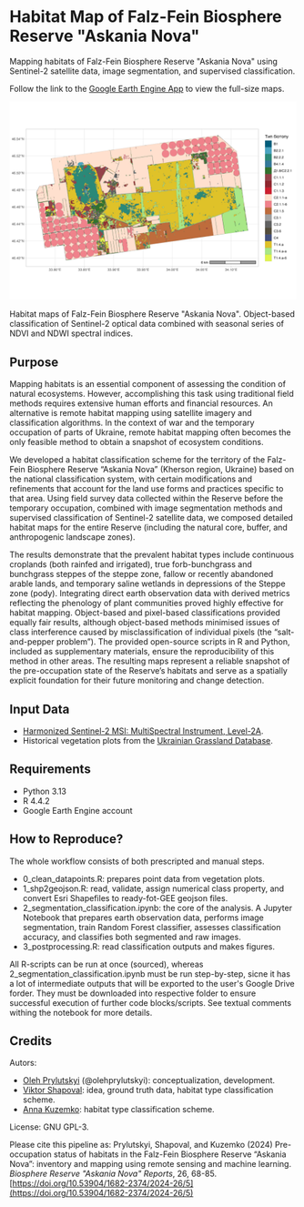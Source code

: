 # Habitat Map of Falz-Fein Biosphere Reserve "Askania Nova"
Mapping habitats of Falz-Fein Biosphere Reserve "Askania Nova" using Sentinel-2 satellite data, image segmentation, and supervised classification.

Follow the link to the [Google Earth Engine App](https://ee-olegpril12.projects.earthengine.app/view/askania-nova-habitats) to view the full-size maps.

![Habitat maps](https://github.com/olehprylutskyi/askania-nova_habitat_map/blob/main/outputs/habitat_map.png)

Habitat maps of Falz-Fein Biosphere Reserve "Askania Nova". Object-based classification of Sentinel-2 optical data combined with seasonal series of NDVI and NDWI spectral indices.

## Purpose
Mapping habitats is an essential component of assessing the condition of natural ecosystems. However, accomplishing this task using traditional field methods requires extensive human efforts and financial resources. An alternative is remote habitat mapping using satellite imagery and classification algorithms. In the context of war and the temporary occupation of parts of Ukraine, remote habitat mapping often becomes the only feasible method to obtain a snapshot of ecosystem conditions. 

We developed a habitat classification scheme for the territory of the Falz-Fein Biosphere Reserve “Askania Nova” (Kherson region, Ukraine) based on the national classification system, with certain modifications and refinements that account for the land use forms and practices specific to that area. Using field survey data collected within the Reserve before the temporary occupation, combined with image segmentation methods and supervised classification of Sentinel-2 satellite data, we composed detailed habitat maps for the entire Reserve (including the natural core, buffer, and anthropogenic landscape zones). 

The results demonstrate that the prevalent habitat types include continuous croplands (both rainfed and irrigated), true forb-bunchgrass and bunchgrass steppes of the steppe zone, fallow or recently abandoned arable lands, and temporary saline wetlands in depressions of the Steppe zone (pody). Integrating direct earth observation data with derived metrics reflecting the phenology of plant communities proved highly effective for habitat mapping. Object-based and pixel-based classifications provided equally fair results, although object-based methods minimised issues of class interference caused by misclassification of individual pixels (the “salt-and-pepper problem”). The provided open-source scripts in R and Python, included as supplementary materials, ensure the reproducibility of this method in other areas. The resulting maps represent a reliable snapshot of the pre-occupation state of the Reserve’s habitats and serve as a spatially explicit foundation for their future monitoring and change detection.

## Input Data
- [Harmonized Sentinel-2 MSI: MultiSpectral Instrument, Level-2A](https://developers.google.com/earth-engine/datasets/catalog/COPERNICUS_S2_SR_HARMONIZED).
- Historical vegetation plots from the [Ukrainian Grassland Database](https://doi.org/10.7809/b-e.00217).

## Requirements
- Python 3.13
- R 4.4.2
- Google Earth Engine account

## How to Reproduce?
The whole workflow consists of both prescripted and manual steps. 
- 0_clean_datapoints.R: prepares point data from vegetation plots.
- 1_shp2geojson.R: read, validate, assign numerical class property, and convert Esri Shapefiles to ready-fot-GEE geojson files.
- 2_segmentation_classification.ipynb: the core of the analysis. A Jupyter Notebook that prepares earth observation data, performs image segmentation, train Random Forest classifier, assesses classification accuracy, and classifies both segmented and raw images.
- 3_postprocessing.R: read classification outputs and makes figures.

All R-scripts can be run at once (sourced), whereas 2_segmentation_classification.ipynb must be run step-by-step, sicne it has a lot of intermediate outputs that will be exported to the user's Google Drive forder. They must be downloaded into respective folder to ensure successful execution of further code blocks/scripts. See textual comments withing the notebook for more details.

## Credits
Autors:

- [Oleh Prylutskyi](https://orcid.org/0000-0001-5730-517X) (@olehprylutskyi): conceptualization, development.
- [Viktor Shapoval](https://orcid.org/0000-0003-0443-663X): idea, ground truth data, habitat type classification scheme.
- [Anna Kuzemko](https://orcid.org/0000-0002-9425-2756): habitat type classification scheme.

License: GNU GPL-3.

Please cite this pipeline as: Prylutskyi, Shapoval, and Kuzemko (2024) Pre-occupation status of habitats in the Falz-Fein Biosphere Reserve “Askania Nova”: inventory and mapping using remote sensing and machine learning. _Biosphere Reserve "Askania Nova" Reports_, 26, 68-85. [https://doi.org/10.53904/1682-2374/2024-26/5](https://doi.org/10.53904/1682-2374/2024-26/5)
